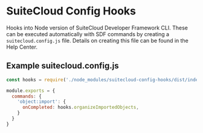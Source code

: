 # SuiteCloud Config Hooks

Hooks into Node version of SuiteCloud Developer Framework CLI. These can be executed automatically with SDF commands by creating a `suitecloud.config.js` file. Details on creating this file can be found in the Help Center.

## Example suitecloud.config.js

```js
const hooks = require('./node_modules/suitecloud-config-hooks/dist/index');

module.exports = {
  commands: {
    'object:import': {
      onCompleted: hooks.organizeImportedObjects,
    }
  }
}
```
